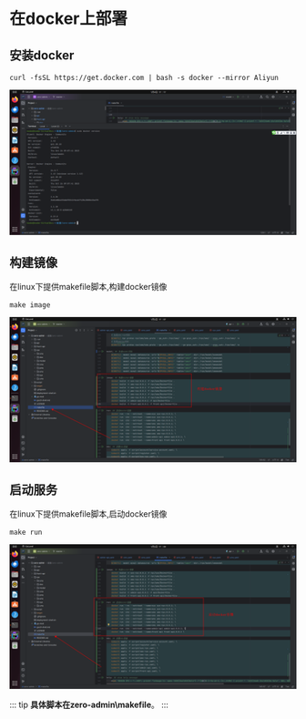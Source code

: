 # 在docker上部署

## 安装docker

```shell
curl -fsSL https://get.docker.com | bash -s docker --mirror Aliyun
```

![image-20240104171801989](docker.assets/image-20240104171801989.png)

## 构建镜像

在linux下提供makefile脚本,构建docker镜像

```shell
make image

```

![image-20240105170836180](docker.assets/image-20240105170836180.png)

## 启动服务

在linux下提供makefile脚本,启动docker镜像

```shell
make run
```

![image-20240105171026136](docker.assets/image-20240105171026136.png)

::: tip
**具体脚本在zero-admin\makefile**。
:::

